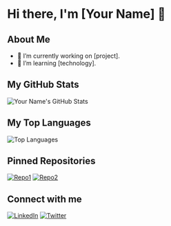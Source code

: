 # Hi there, I'm [Your Name] 👋

## About Me
- 🔭 I’m currently working on [project].
- 🌱 I’m learning [technology].

## My GitHub Stats
![Your Name's GitHub Stats](https://github-readme-stats.vercel.app/api?username=yourusername&show_icons=true&hide_title=true&count_private=true&hide=prs&theme=radical)

## My Top Languages
![Top Languages](https://github-readme-stats.vercel.app/api/top-langs/?username=yourusername&theme=radical&layout=compact)

## Pinned Repositories
[![Repo1](https://github-readme-stats.vercel.app/api/pin/?username=yourusername&repo=repo1)](https://github.com/yourusername/repo1)
[![Repo2](https://github-readme-stats.vercel.app/api/pin/?username=yourusername&repo=repo2)](https://github.com/yourusername/repo2)

## Connect with me
[![LinkedIn](https://img.shields.io/badge/LinkedIn-Profile-blue)](https://www.linkedin.com/in/yourprofile/)
[![Twitter](https://img.shields.io/badge/Twitter-Handle-blue)](https://twitter.com/yourhandle)
